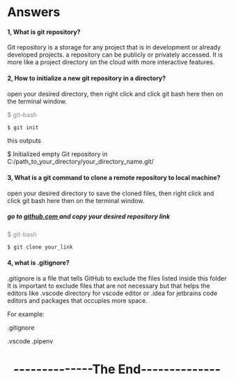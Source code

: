 # Answers

<h4>1, What is git repository?</h4>

Git repository is a storage for any project that is in development or already developed projects.
a repository can be publicly or privately accessed. It is more like a project directory on the cloud with more interactive
features.

<h4>2, How to initialize a new git repository in a directory?</h4>
<p> open your desired directory, then right click and click git bash here then on the terminal window.</p>
<p style="opacity:0.5">$ git-bash</p>

```bash
$ git init
```
<p> this outputs</p>

$ Initialized empty Git repository in C:/path_to_your_directory/your_directory_name.git/

<h4>3, What is a git command to clone a remote repository to local machine?</h4>
<p>open your desired directory to save the cloned files, then right click and click git bash here then on the terminal window.</p>
<h5>go to <a href="https://github.com"> github.com </a> and copy your desired repository link</h5>
<p style="opacity:0.5">$ git-bash</p>

```bash
$ git clone your_link
```
<h4>4, what is .gitignore?</h4>
.gitignore is a file that tells GitHub to exclude the files listed inside this folder It is important to exclude files 
that are not necessary but that helps the editors like .vscode directory for vscode editor
or .idea for jetbrains code editors and packages that occupies more space.
<p> For example: </p>

<p> .gitignore</p>
.vscode
.pipenv

<h1 style="text-align:center">--------------The End--------------</h1>
